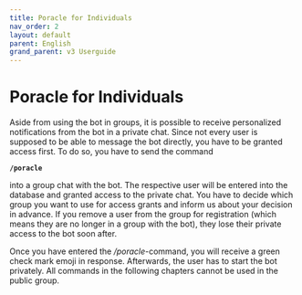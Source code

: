 ```yaml
---
title: Poracle for Individuals
nav_order: 2
layout: default
parent: English
grand_parent: v3 Userguide
---
```


# Poracle for Individuals
Aside from using the bot in groups, it is possible to receive personalized notifications from the bot in a private chat. Since not every user is supposed to be able to message the bot directly, you have to be granted access first. To do so, you have to send the command

**`/poracle`** 

into a group chat with the bot. The respective user will be entered into the database and granted access to the private chat. You have to decide which group you want to use for access grants and inform us about your decision in advance. If you remove a user from the group for registration (which means they are no longer in a group with the bot), they lose their private access to the bot soon after.

Once you have entered the */poracle*-command, you will receive a green check mark emoji in response. Afterwards, the user has to start the bot privately. All commands in the following chapters cannot be used in the public group.
